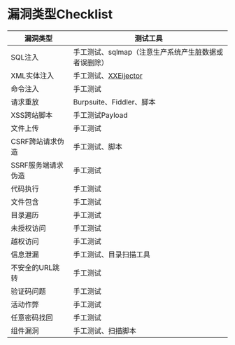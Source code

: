 # 漏洞类型Checklist
漏洞类型			|		测试工具		
---					|		---
SQL注入				|	手工测试、sqlmap（注意生产系统产生脏数据或者误删除）
XML实体注入			|	手工测试、[XXEijector](https://github.com/enjoiz/XXEinjector)
命令注入			|	手工测试
请求重放			|	Burpsuite、Fiddler、脚本
XSS跨站脚本			|	手工测试Payload
文件上传			|	手工测试
CSRF跨站请求伪造	|	手工测试、脚本
SSRF服务端请求伪造	|	手工测试
代码执行			|	手工测试
文件包含			|	手工测试
目录遍历			|	手工测试
未授权访问			|	手工测试
越权访问			|	手工测试
信息泄漏			|	手工测试、目录扫描工具
不安全的URL跳转		|	手工测试
验证码问题			|	手工测试
活动作弊			|	手工测试
任意密码找回		|	手工测试
组件漏洞			|	手工测试、扫描脚本
